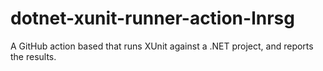 # dotnet-xunit-runner-action-lnrsg

A GitHub action based that runs XUnit against a .NET project, and reports the results.
